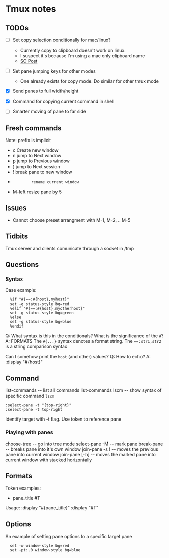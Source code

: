 # Tmux notes

## TODOs

- [ ] Set copy selection conditionally for mac/linux?
  - Currently copy to clipboard doesn't work on linux.
  - I suspect it's because I'm using a mac only clipboard name
  - [SO Post](https://superuser.com/questions/539595/tmux-configuration-conditional-to-os)
- [ ] Set pane jumping keys for other modes
  - One already exists for copy mode. Do similar for other tmux mode
- [x] Send panes to full width/height
- [x] Command for copying current command in shell
- [ ] Smarter moving of pane to far side
    

## Fresh commands

Note: prefix is implicit
- c           Create new window
- n           jump to Next window
- p           jump to Previous window
- )           jump to Next session 
- !           break pane to new window
-             rename current window
- M-left      resize pane by 5

## Issues

- Cannot choose preset arrangment with M-1, M-2, .. M-5

## Tidbits

Tmux server and clients comunicate through a socket in /tmp

## Questions

### Syntax
Case example:
```tmux
  %if "#{==:#{host},myhost}"
  set -g status-style bg=red
  %elif "#{==:#{host},myotherhost}"
  set -g status-style bg=green
  %else
  set -g status-style bg=blue
  %endif
```
Q: What syntax is this in the conditionals? What is the significance of the `#`?
A: FORMATS
The `#{...}` syntax denotes a format string.
The `==:str1,str2` is a string comparison syntax

Can I somehow print the `host` (and other) values?
Q: How to echo?
A: :display "#{host}"

## Command

list-commands         -- list all commands
list-commands lscm    -- show syntax of specific command `lscm`


```tmux
:select-pane -t "{top-right}"
:select-pane -t top-right
```
Identify target with -t flag. Use token to reference pane

### Playing with panes

choose-tree           -- go into tree mode
select-pane -M        -- mark pane
break-pane            -- breaks pane into it's own window
join-pane -s !        -- moves the previous pane into current window
join-pane [-h]        -- moves the marked pane into current window with stacked horizontally


## Formats

Token examples:
- pane_title    #T

Usage:
:display "#{pane_title}"
:display "#T"

## Options

An example of setting pane options to a specific target pane
```tmux
  set -w window-style bg=red
  set -pt:.0 window-style bg=blue
```

